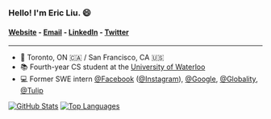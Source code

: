 ### Hello! I'm Eric Liu. 😄

#### [Website](https://ericliu.ca) - [Email](mailto:eric@ericliu.ca) - [LinkedIn](https://www.linkedin.com/in/ericyhliu/) - [Twitter](https://twitter.com/ericyhliu)

---

- 📍 Toronto, ON 🇨🇦 / San Francisco, CA 🇺🇸
- 📚 Fourth-year CS student at the [University of Waterloo](https://uwaterloo.ca/)
- 💻 Former SWE intern [@Facebook](https://github.com/facebook) ([@Instagram](https://github.com/instagram)), [@Google](https://github.com/google), [@Globality](https://github.com/globality-corp), [@Tulip](https://github.com/tulip)

[![GitHub Stats](https://github-readme-stats.vercel.app/api?username=ericyhliu&show_icons=true&line_height=20&show_icons=true&theme=vue&count_private=true)](https://github.com/anuraghazra/github-readme-stats)
[![Top Languages](https://github-readme-stats.vercel.app/api/top-langs/?username=ericyhliu&show_icons=true&layout=compact&theme=vue)](https://github.com/anuraghazra/github-readme-stats)
